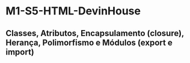 # M1-S5-HTML-DevinHouse
## Classes, Atributos, Encapsulamento (closure), Herança, Polimorfismo e Módulos (export e import) 




